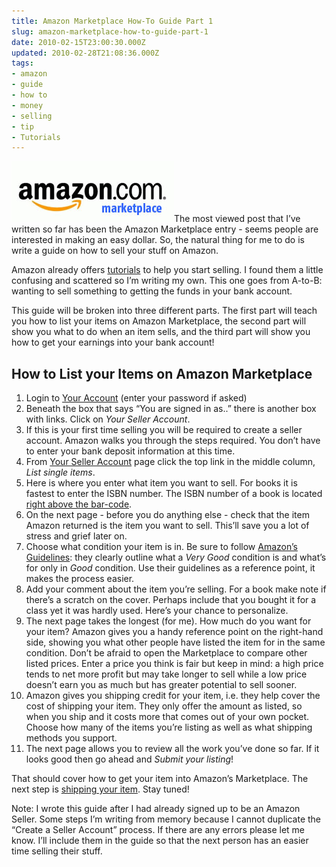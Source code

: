 ```yaml
---
title: Amazon Marketplace How-To Guide Part 1
slug: amazon-marketplace-how-to-guide-part-1
date: 2010-02-15T23:00:30.000Z
updated: 2010-02-28T21:08:36.000Z
tags:
- amazon
- guide
- how to
- money
- selling
- tip
- Tutorials
---
```


<a rel="attachment wp-att-57" href="http://blog.harrywolff.com/2010/02/amazon-marketplace-how-to-guide-part-1/amazon-marketplace/"><img class="size-full wp-image-57 alignright" title="amazon-marketplace" src="/images/posts/2010/02/amazon-marketplace.jpg" alt="" width="260" height="97" /></a>The most viewed post that I’ve written so far has been the Amazon Marketplace entry - seems people are interested in making an easy dollar.  So, the natural thing for me to do is write a guide on how to sell your stuff on Amazon.

Amazon already offers <a href="http://www.amazon.com/gp/help/customer/display.html?nodeId=1161234">tutorials</a> to help you start selling.  I found them a little confusing and scattered so I’m writing my own.  This one goes from A-to-B:  wanting to sell something to getting the funds in your bank account.

This guide will be broken into three different parts.  The first part will teach you how to list your items on Amazon Marketplace, the second part will show you what to do when an item sells, and the third part will show you how to get your earnings into your bank account!

<!--more-->
<h2>How to List your Items on Amazon Marketplace</h2>
<ol style="list-style-type: decimal;">
	<li>Login to <a href="http://www.amazon.com/gp/css/homepage.html/ref=topnav_ya">Your Account</a> (enter your password if asked)</li>
	<li>Beneath the box that says “You are signed in as..” there is another box with links.  Click on <em>Your Seller Account</em>.</li>
	<li>If this is your first time selling you will be required to create a seller account.  Amazon walks you through the steps required.  You don’t have to enter your bank deposit information at this time.</li>
	<li>From <a href="http://www.amazon.com/seller-account/">Your Seller Account</a> page click the top link in the middle column, <em>List single items</em>.</li>
	<li>Here is where you enter what item you want to sell.  For books it is fastest to enter the ISBN number.  The ISBN number of a book is located <a href="http://www.textbookvillage.com/sell.html">right above the bar-code</a>.</li>
	<li>On the next page - before you do anything else - check that the item Amazon returned is the item you want to sell.  This’ll save you a lot of stress and grief later on.</li>
	<li>Choose what condition your item is in.  Be sure to follow <a href="http://www.amazon.com/gp/help/customer/display.html?nodeId=1161242">Amazon’s Guidelines</a>:  they clearly outline what a <em>Very Good</em> condition is and what’s for only in <em>Good</em> condition.  Use their guidelines as a reference point, it makes the process easier.</li>
	<li>Add your comment about the item you’re selling.  For a book make note if there’s a scratch on the cover.  Perhaps include that you bought it for a class yet it was hardly used.  Here’s your chance to personalize.</li>
	<li>The next page takes the longest (for me).  How much do you want for your item?  Amazon gives you a handy reference point on the right-hand side, showing you what other people have listed the item for in the same condition.  Don’t be afraid to open the Marketplace to compare other listed prices.  Enter a price you think is fair but keep in mind:  a high price tends to net more profit but may take longer to sell while a low price doesn’t earn you as much but has greater potential to sell sooner.</li>
	<li>Amazon gives you shipping credit for your item, i.e. they help cover the cost of shipping your item.  They only offer the amount as listed, so when you ship and it costs more that comes out of your own pocket.  Choose how many of the items you’re listing as well as what shipping methods you support.</li>
	<li>The next page allows you to review all the work you’ve done so far.  If it looks good then go ahead and <em>Submit your listing</em>!</li>
</ol>
That should cover how to get your item into Amazon’s Marketplace.  The next step is <a href="http://blog.harrywolff.com/2010/02/amazon-marketplace-how-to-guide-part-2/">shipping your item</a>.  Stay tuned!

Note:  I wrote this guide after I had already signed up to be an Amazon Seller.  Some steps I’m writing from memory because I cannot duplicate the “Create a Seller Account” process.  If there are any errors please let me know.  I’ll include them in the guide so that the next person has an easier time selling their stuff.
